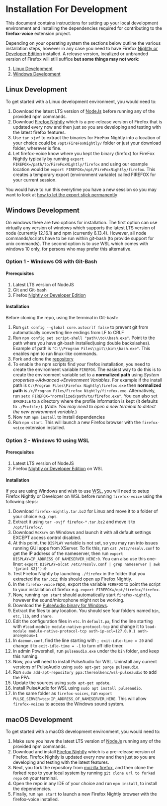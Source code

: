 # Installation For Development

This document contains instructions for setting up your local development environment and installing the dependencies required for contributing to the **firefox-voice** extension project. 

Depending on your operating system the sections below outline the various installation steps, however in any case you need to have Firefox [Nightly or Developer Edition](https://www.mozilla.org/en-US/firefox/channel/desktop/) installed. A release version, localized or unbranded version of Firefox will still suffice **but some things may not work**:
1. [Linux Development](#linux-development)
2. [Windows Development](#windows-development)


## Linux Development
To get started with a Linux development environment, you would need to:

1. Download the latest LTS version of [NodeJs](https://nodejs.org/) before running any of the provided npm commands.
2. Download [Firefox Nightly](https://www.mozilla.org/en-US/firefox/channel/desktop/) which is a pre-release version of Firefox that is updated every now and then just so you are developing and testing with the latest firefox features.
3. Use `tar xjvf` to extract the binaries for FireFox Nightly into a location of your choice could be `/opt/FireFoxNightly/` folder or just your download folder, wherever is fine. 
4. Let firefox-voice know where you kept the binary (firefox) for FireFox Nightly typically by running `export FIREFOX=/path/to/FireFoxNightly/firefox` and using our example location would be `export FIREFOX=/opt/FireFoxNightly/firefox`. This creates a temporary export (environment variable) called FIREFOX for your current session.

You would have to run this everytime you have a new session so you may want to look at [how to let the export stick permanently](https://stackoverflow.com/questions/13046624/how-to-permanently-export-a-variable-in-linux)


## Windows Development
On windows there are two options for installation. The first option can use virtually any version of windows which supports the latest LTS version of node (currently 12.16.1) and npm (currently 6.13.4). However, all node commands/scripts have to be run within git-bash (to provide support for unix commands). The second option is to use WSL which comes with windows 10 only, for persons who may prefer this alternative.

### Option 1 - Windows OS with Git-Bash

#### Prerequisites

1. Latest LTS version of NodeJS
2. Git and Git-bash
3. Firefox [Nightly or Developer Edition](https://www.mozilla.org/en-US/firefox/channel/desktop/)

#### Installation

Before cloning the repo, using the terminal in Git-bash:

1. Run `git config --global core.autocrlf false` to prevent git from automatically converting line endings from LF to CRLF
2. Run `npm config set script-shell "path\\to\\bash.exe"`. Point to the path where you have git-bash installed(using double backslashes). Example of path is `"C:\\Program Files\\git\\bin\\bash.exe"`. This enables npm to run linux-like commands.
3. Fork and clone the [repository](https://github.com/mozilla/firefox-voice.git)
4. To enable the npm scripts find your firefox installation, you need to create the environment variable `FIREFOX`. The easiest way to do this is to create the environment variable set to a **normalized path** using _System properties->Advanced->Environment Variables_. For example if the install path is `C:\Program Files\Firefox Nightly\firefox.exe` then **normalized path** is `/c/Program Files/Firefox Nightly/firefox.exe`. Alternatively, run `setx FIREFOX="normalized/path/to/firefox.exe"`. You can also set `$PROFILE` to a directory where the profile information is kept (it defaults to `./Profile/`). (_Note: You may need to open a new terminal to detect the new environment variable._)
5. Now run `npm install` to install dependencies
6. Run `npm start`. This will launch a new Firefox browser with the `firefox-voice` extension installed.


### Option 2 - Windows 10 using WSL

#### Prerequisites

1. Latest LTS version of NodeJS
2. Firefox [Nightly or Developer Edition](https://www.mozilla.org/en-US/firefox/channel/desktop/) on WSL

#### Installation

If you are using Windows and wish to use [WSL](https://docs.microsoft.com/en-us/windows/wsl/install-win10), you will need to setup Firefox Nightly or Developer on WSL before running `firefox-voice` using the following steps:

1. Download `firefox-nightly.tar.bz2` for Linux and move it to a folder of your choice e.g. `/opt`.
2. Extract it using `tar -xvjf firefox-*.tar.bz2` and move it to `/opt/firefox/`.
3. Download `VcXsrv` on Windows and launch it with all default settings EXCEPT access control disabled.
4. At this point, the `DISPLAY` variable is not set, so you may run into issues running GUI apps from XServer. To fix this, run `cat /etc/resolv.conf` to get the IP address of the nameserver, then run `export DISPLAY=IP_ADDRESS_OF_NAMESERVER_HERE:0`. You can also use this one-liner: `export DISPLAY=$(cat /etc/resolv.conf | grep nameserver | awk '{print $2}'):0`
5. Test Firefox Nightly by launching `./firefox` in the folder that you extracted the `tar.bz2`; this should open up Firefox Nightly.
6. In the `firefox-voice` repo, export the variable `FIREFOX` to point the script to your installation of firefox e.g. `export FIREFOX=/opt/firefox/firefox`.
7. Now, running `npm start` should automatically start `firefox-nightly`, however the sound/microphone might not be working.
8. Download the [PulseAudio binary for Windows](https://www.freedesktop.org/wiki/Software/PulseAudio/Ports/Windows/Support/).
9. Extract the files to any location. You should see four folders named `bin`, `etc`, `lib`, and `share`.
10. Edit the configuration files in `etc`. In `default.pa`, find the line starting with `#load-module module-native-protocol-tcp` and change it to `load-module module-native-protocol-tcp auth-ip-acl=127.0.0.1 auth-anonymous=1`
11. In `daemon.conf`, find the line starting with `; exit-idle-time = 20` and change it to `exit-idle-time = -1` to turn off idle timer.
12. In admin Powershell, run `pulseaudio.exe` under the `bin` folder, and keep this running.
13. Now, you will need to install PulseAudio for WSL. Uninstall any current versions of PulseAudio using `sudo apt-get purge pulseaudio`.
14. Run `sudo add-apt-repository ppa:therealkenc/wsl-pulseaudio` to add the PPA.
15. Update the sources using `sudo apt-get update`.
16. Install PulseAudio for WSL using `sudo apt install pulseaudio`.
17. In the same folder as `firefox-voices`, run `export PULSE_SERVER=tcp:IP_ADDRESS_OF_NAMESERVER_HERE`. This will allow `firefox-voices` to access the Windows sound system.


## macOS Development

To get started with a macOS development environment, you would need to:

1. Make sure you have  the latest LTS version of [NodeJs](https://nodejs.org/) running any of the provided npm commands.
2. Download and install [Firefox Nightly](https://www.mozilla.org/en-US/firefox/channel/desktop/) which is a pre-release version of Firefox. Firefox Nightly is updated every now and then just so you are developing and testing with the latest features.
3. Next, you fork the repository from [mozilla firefox](https://github.com/mozilla/firefox-voice.git), and then clone the forked repo to your local system by running `git clone url to forked repo` on your terminal.
4. Open the repo in any IDE of your choice and run `npm install`, to install the dependencies.
5. Finally, run `npm start` to launch a new Firefox Nightly browser with the firefox-voice installed.

